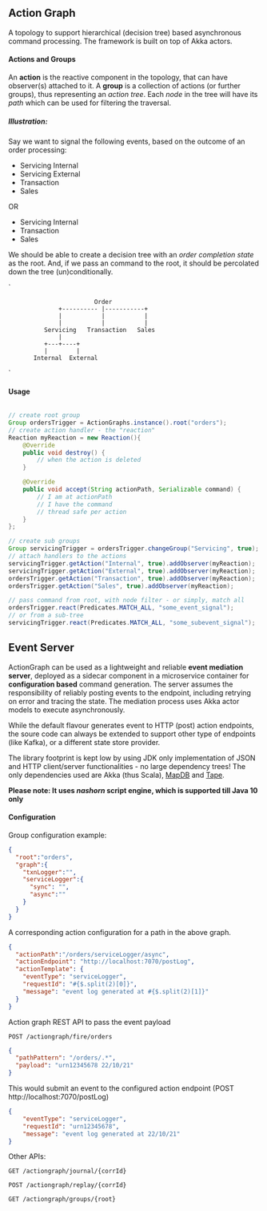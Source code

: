 ## Action Graph
A topology to support hierarchical (decision tree) based asynchronous command processing. The framework is built on top of Akka actors. 

#### Actions and Groups
An __action__ is the reactive component in the topology, that can have observer(s) attached to it. A __group__ is a collection of actions (or further groups), thus representing an _action tree_. Each _node_ in the tree will have its _path_ which can be used for filtering the traversal.

##### _Illustration:_ 
Say we want to signal the following events, based on the outcome of an order processing: 
- Servicing Internal
- Servicing External
- Transaction
- Sales
 
 OR
 
- Servicing Internal
- Transaction
- Sales

We should be able to create a decision tree with an _order completion state_ as the root. And, if we pass an command to the root, it should be percolated down the tree (un)conditionally. 

`

                            Order
                  +---------- |-----------+
                  |           |           |
                  |           |           |
              Servicing   Transaction   Sales
                  |
              +---+----+
              |        |
           Internal  External
`
#### Usage
```java

// create root group
Group ordersTrigger = ActionGraphs.instance().root("orders");
// create action handler - the "reaction"
Reaction myReaction = new Reaction(){
    @Override
    public void destroy() {
        // when the action is deleted
    }

    @Override
    public void accept(String actionPath, Serializable command) {
        // I am at actionPath
        // I have the command
        // thread safe per action
    }
};

// create sub groups
Group servicingTrigger = ordersTrigger.changeGroup("Servicing", true);
// attach handlers to the actions
servicingTrigger.getAction("Internal", true).addObserver(myReaction);
servicingTrigger.getAction("External", true).addObserver(myReaction);
ordersTrigger.getAction("Transaction", true).addObserver(myReaction);
ordersTrigger.getAction("Sales", true).addObserver(myReaction);

// pass command from root, with node filter - or simply, match all
ordersTrigger.react(Predicates.MATCH_ALL, "some_event_signal");
// or from a sub-tree
servicingTrigger.react(Predicates.MATCH_ALL, "some_subevent_signal");
```

## Event Server
ActionGraph can be used as a lightweight and reliable __event mediation server__, deployed as a sidecar component in a microservice container for __configuration based__ command generation. The server assumes the responsibility of reliably posting events to the endpoint, including retrying on error and tracing the state. The mediation process uses Akka actor models to execute asynchronously.

While the default flavour generates event to HTTP (post) action endpoints, the soure code can always be extended to support other type of endpoints (like Kafka), or a different state store provider.

The library footprint is kept low by using JDK only implementation of JSON and HTTP client/server functionalities - no large dependency trees! The only dependencies used are Akka (thus Scala), [MapDB](https://github.com/jankotek/mapdb/releases/tag/mapdb-1.0.9) and [Tape](https://github.com/square/tape). 

__Please note: It uses *nashorn* script engine, which is supported till Java 10 only__

#### Configuration
Group configuration example:

```json
{
  "root":"orders",
  "graph":{
    "txnLogger":"",
    "serviceLogger":{
      "sync": "",
      "async":""
    }
  }
}
```
A corresponding action configuration for a path in the above graph.
```json
{
  "actionPath":"/orders/serviceLogger/async",
  "actionEndpoint": "http://localhost:7070/postLog",
  "actionTemplate": {
    "eventType": "serviceLogger",
    "requestId": "#{$.split(2)[0]}",
    "message": "event log generated at #{$.split(2)[1]}"
  }
}
```
Action graph REST API to pass the event payload

`
POST /actiongraph/fire/orders
`
```json
{
  "pathPattern": "/orders/.*",
  "payload": "urn12345678 22/10/21"
}
```
This would submit an event to the configured action endpoint (POST http://localhost:7070/postLog)
```json
{
    "eventType": "serviceLogger",
    "requestId": "urn12345678",
    "message": "event log generated at 22/10/21"
}
```
Other APIs:

`
GET /actiongraph/journal/{corrId}
`

`
POST /actiongraph/replay/{corrId}
`

`
GET /actiongraph/groups/{root}
`
